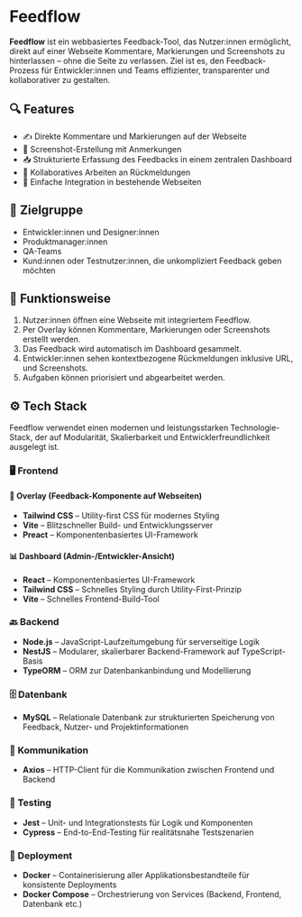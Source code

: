 # Feedflow

**Feedflow** ist ein webbasiertes Feedback-Tool, das Nutzer:innen ermöglicht, direkt auf einer Webseite Kommentare, Markierungen und Screenshots zu hinterlassen – ohne die Seite zu verlassen. Ziel ist es, den Feedback-Prozess für Entwickler:innen und Teams effizienter, transparenter und kollaborativer zu gestalten.

## 🔍 Features

- ✍️ Direkte Kommentare und Markierungen auf der Webseite
- 📸 Screenshot-Erstellung mit Anmerkungen
- 📥 Strukturierte Erfassung des Feedbacks in einem zentralen Dashboard
- 👥 Kollaboratives Arbeiten an Rückmeldungen
- 🚀 Einfache Integration in bestehende Webseiten

## 🎯 Zielgruppe

- Entwickler:innen und Designer:innen
- Produktmanager:innen
- QA-Teams
- Kund:innen oder Testnutzer:innen, die unkompliziert Feedback geben möchten

## 🧩 Funktionsweise

1. Nutzer:innen öffnen eine Webseite mit integriertem Feedflow.
2. Per Overlay können Kommentare, Markierungen oder Screenshots erstellt werden.
3. Das Feedback wird automatisch im Dashboard gesammelt.
4. Entwickler:innen sehen kontextbezogene Rückmeldungen inklusive URL, und Screenshots.
5. Aufgaben können priorisiert und abgearbeitet werden.

## ⚙️ Tech Stack

Feedflow verwendet einen modernen und leistungsstarken Technologie-Stack, der auf Modularität, Skalierbarkeit und Entwicklerfreundlichkeit ausgelegt ist.

### 🖥️ Frontend

#### 📌 Overlay (Feedback-Komponente auf Webseiten)

- **Tailwind CSS** – Utility-first CSS für modernes Styling
- **Vite** – Blitzschneller Build- und Entwicklungsserver
- **Preact** – Komponentenbasiertes UI-Framework 

#### 📊 Dashboard (Admin-/Entwickler-Ansicht)

- **React** – Komponentenbasiertes UI-Framework
- **Tailwind CSS** – Schnelles Styling durch Utility-First-Prinzip
- **Vite** – Schnelles Frontend-Build-Tool

### 🔙 Backend

- **Node.js** – JavaScript-Laufzeitumgebung für serverseitige Logik
- **NestJS** – Modularer, skalierbarer Backend-Framework auf TypeScript-Basis
- **TypeORM** – ORM zur Datenbankanbindung und Modellierung

### 🗄️ Datenbank

- **MySQL** – Relationale Datenbank zur strukturierten Speicherung von Feedback, Nutzer- und Projektinformationen

### 🔄 Kommunikation

- **Axios** – HTTP-Client für die Kommunikation zwischen Frontend und Backend

### 🧪 Testing

- **Jest** – Unit- und Integrationstests für Logik und Komponenten
- **Cypress** – End-to-End-Testing für realitätsnahe Testszenarien

### 🚀 Deployment

- **Docker** – Containerisierung aller Applikationsbestandteile für konsistente Deployments
- **Docker Compose** – Orchestrierung von Services (Backend, Frontend, Datenbank etc.)
